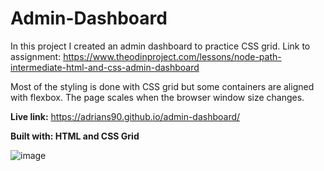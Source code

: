 # Admin-Dashboard

In this project I created an admin dashboard to practice CSS grid.
Link to assignment:
https://www.theodinproject.com/lessons/node-path-intermediate-html-and-css-admin-dashboard

Most of the styling is done with CSS grid but some containers are aligned with flexbox.
The page scales when the browser window size changes.

**Live link:**
https://adrians90.github.io/admin-dashboard/

**Built with: HTML and CSS Grid**

![image](https://github.com/adrians90/admin-dashboard/assets/128593202/485aeb3c-f29e-4fec-b2e2-f27426815cd5)

